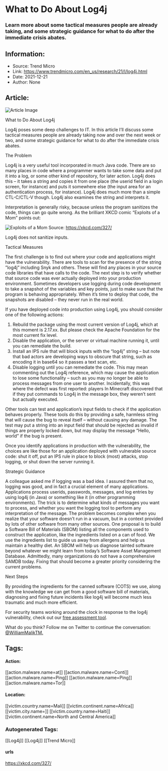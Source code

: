 # What to Do About Log4j
### Learn more about some tactical measures people are already taking, and some strategic guidance for what to do after the immediate crisis abates.

## Information:
+ Source: Trend Micro
+ Link: https://www.trendmicro.com/en_us/research/21/l/log4j.html
+ Date: 2021-12-21
+ Author: None


## Article:
![Article Image](https://www.trendmicro.com/content/dam/trendmicro/global/en/research/21/l/what-to-do-about-log4j/log4j-rnp.jpg)





What to Do About Log4j 


Log4j poses some deep challenges to IT. In this article I’ll discuss some tactical measures people are already taking now and over the next week or two, and some strategic guidance for what to do after the immediate crisis abates.


The Problem


Log4j is a very useful tool incorporated in much Java code. There are so many places in code where a programmer wants to take some data and put it into a log, or some other kind of repository, for later action. Log4j does this – it takes a string and copies it from one place (the userid field in a login screen, for instance) and puts it somewhere else (the input area for an authentication process, for instance). Log4j does much more than a simple CTL-C/CTL-V though. Log4j also examines the string and interprets it.


Interpretation is generally risky, because unless the program sanitizes the code, things can go quite wrong. As the brilliant XKCD comic “Exploits of a Mom” points out:






![Exploits of a Mom](https://marvel-b1-cdn.bc0a.com/f00000000017219/www.trendmicro.com/content/dam/trendmicro/global/en/research/21/l/what-to-do-about-log4j/xkcd-comic.png)
Source: https://xkcd.com/327/ 





Log4j does not sanitize inputs.


Tactical Measures


The first challenge is to find out where your code and applications might have the vulnerability. There are tools to scan for the presence of the string ”log4j” including Snyk and others. These will find any places in your source code libraries that have calls to the code. The next step is to verify whether that source code was ever actually deployed into your production environment. Sometimes developers use logging during code development to take a snapshot of the variables and key points, just to make sure that the program is behaving appropriately. When it’s time to deploy that code, the snapshots are disabled – they never run in the real world.


If you have deployed code into production using Log4j, you should consider one of the following actions:


1. Rebuild the package using the most current version of Log4j, which at this moment is 2.17.xx. But please check the Apache Foundation for the most current fix level.
2. Disable the application, or the server or virtual machine running it, until you can remediate the build.
3. Install an IPS rule that will block inputs with the “log4j” string – but note that bad actors are developing ways to obscure that string, such as encoding it in base64 so it passes a text scan, etc.
4. Disable logging until you can remediate the code. This may mean commenting out the Log4j reference, which may cause the application to lose some functionality – such as you may no longer be able to process messages from one user to another. Incidentally, this was where the defect was first reported: players In Minecraft discovered that if they put commands to Log4j in the message box, they weren’t sent but actually executed.


Other tools can test and application’s input fields to check if the application behaves properly. These tools do this by providing a safe, harmless string that will cause the bug to reveal itself – without causing any damage. The test may put a string into an input field that should be rejected as invalid if things are properly locked down, but may display the message “Hello, world” if the bug is present.


Once you identify applications in production with the vulnerability, the choices are like those for an application deployed with vulnerable source code: shut it off, put an IPS rule in place to block (most) attacks, stop logging, or shut down the server running it. 


Strategic Guidance


A colleague asked me if logging was a bad idea. I assured them that no, logging was good, and in fact a crucial element of many applications. Applications process userids, passwords, messages, and log entries by using log4j (in Java) or something like it (in other programming environments). The trick is to determine what kinds of messages you want to process, and whether you want the logging tool to perform any interpretation of the message. The problem becomes complex when you realize that your software doesn’t run in a vacuum, but in a context provided by lots of other software from many other sources. One proposal is to build a Software Bill of Materials (SBOM) listing all the components used to construct the application, like the ingredients listed on a can of food. We use the ingredients list to guide us away from allergens and help us maintain a healthy diet. An SBOM will help us diagnose tainted software beyond whatever we might learn from today’s Software Asset Management Database. Admittedly, many organizations do not have a comprehensive SAMDB today. Fixing that should become a greater priority considering the current problems.


Next Steps


By providing the ingredients for the canned software (COTS) we use, along with the knowledge we can get from a good software bill of materials, diagnosing and fixing future incidents like log4j will become much less traumatic and much more efficient.


For security teams working around the clock in response to the log4j vulnerability, check out our [free assessment tool](/en_us/apache-log4j-vulnerability.html).  




What do you think? Follow me on Twitter to continue the conversation: [@WilliamMalikTM.](https://www.twitter.com/@WilliamMalikTM)








## Tags:

#### Action:
[[action.malware.name=at]] [[action.malware.name=Conti]] [[action.malware.name=Ping]] [[action.malware.name=Ping]] [[action.malware.name=Tor]]

#### Location:
[[victim.country.name=Mali]] [[victim.continent.name=Africa]] [[victim.city.name=]] [[victim.country.name=Haiti]] [[victim.continent.name=North and Central America]]

### Autogenerated Tags:
[[Log4j]] [[Log4j]] [[Trend Micro]]
#### urls
https://xkcd.com/327/

